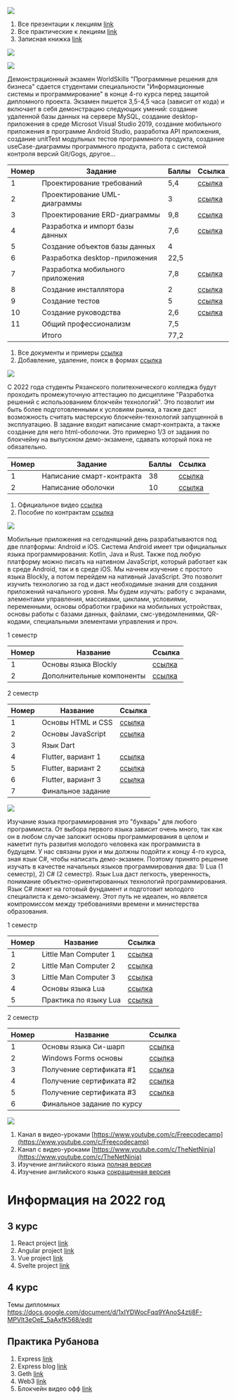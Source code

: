 ![](https://i.ibb.co/vXTWw40/Focus-on-Small-Steps-1584-x-396-px.jpg)

1. Все презентации к лекциям [link](https://slides.com/ivansedov)
2. Все практические к лекциям [link](https://disk.yandex.ru/d/DGhMJddbb3fuVg)
3. Записная книжка [link](https://rentry.co/ivansedov)

[![](https://www.codewars.com/users/e1m7/badges/small?theme=light)](https://www.codewars.com)

![](https://i.ibb.co/kXM3Sz3/Untitled.jpg)

Демонстрационный экзамен WorldSkills "Программные решения для бизнеса" сдается студентами специальности "Информационные системы и программирование" в конце 4-го курса перед защитой дипломного проекта. Экзамен пишется 3,5-4,5 часа (зависит от кода) и включает в себя демонстрацию следующих умений: создание удаленной базы данных на сервере MySQL, создание desktop-приложения в среде Microsot Visual Studio 2019, создание мобильного приложения в программе Android Studio, разработка API приложения, создание unitTest модульных тестов программного продукта, создание useCase-диаграммы программного продукта, работа с системой контроля версий Git/Gogs, другое...

| Номер     | Задание      | Баллы | Ссылка
| ----------- | ----------- | ----------- |----------- |
|1 | Проектирование требований      | 5,4       | [ссылка](https://nationalteam.worldskills.ru/skills/proektirovanie-use-case-diagrammy-opredelenie-funktsionalnykh-vozmozhnostey-sistemy/) |
|2 | Проектирование UML-диаграммы   | 3        | [ссылка](https://youtu.be/0I9aIP5gKCg) |
|3 | Проектирование ERD-диаграммы   | 9,8        | [ссылка](https://youtu.be/uKImrwjOKTU) |
|4 | Разработка и импорт базы данных   | 7,6        | [ссылка](https://nationalteam.worldskills.ru/skills/rabota-s-nestrukturirovannymi-dannymi-obrabotka-i-import-v-bazu-dannykh/) |
|5 | Создание объектов базы данных   | 4        |
|6 | Разработка desktop-приложения   | 22,5        |
|7 | Разработка мобильного приложения   | 7,8        | [ссылка](https://www.youtube.com/playlist?list=PLH3y3SWteZd35qQ-d7qkBsj45JjQs1o6h) |
|8 | Создание инсталлятора   | 2        | [ссылка](https://youtu.be/aYcYamTI6ys) |
|9 | Создание тестов   | 5        | [ссылка](https://youtu.be/p3EUhUjv2LM) |
|10 | Создание руководства   | 2,6        | [ссылка](http://it-gost.ru/content/view/94/51/) |
|11 | Общий профессионализм   | 7,5        |
| | Итого   | 77,2        |

1. Все документы и примеры [ссылка](https://disk.yandex.ru/d/RmmT3tt9HGTFLA)
2. Добавление, удаление, поиск в формах [ссылка](https://it-black.ru/rabota-s-bazoj-dannyh-v-ci_sharp/)

![](https://i.ibb.co/6sx4Mnk/Untitled.jpg)

С 2022 года студенты Рязанского политехнического колледжа будут проходить промежуточную аттестацию по дисциплине "Разработка решений с использованием блокчейн технологий". Это позволит им быть более подготовленными к условиям рынка, а также даст возможность считать мастерскую блокчейн-технологий запущенной в эксплуатацию. В задание входит написание смарт-контракта, а также создание для него html-оболочки. Это примерно 1/3 от задания по блокчейну на выпускном демо-экзамене, сдавать который пока не обязательно.

| Номер     | Задание      | Баллы | Ссылка
| ----------- | ----------- | ----------- |----------- |
|1 | Написание смарт-контракта      | 38       | [ссылка]() |
|2 | Написание оболочки      | 10       | [ссылка]() |

1. Официальное видео [ссылка](https://disk.yandex.ru/d/1WxpxnkYDdiD6Q)
2. Пособие по контрактам [ссылка](https://disk.yandex.ru/i/uIWPfrC1abxWpw)

![](https://i.ibb.co/y8XZ7tb/Untitled-1.jpg)

Мобильные приложения на сегодняшний день разрабатываются под две платформы: Android и iOS. Система Android имеет три официальных языка программирования: Kotlin, Java и Rust. Также под любую платформу можно писать на нативном JavaScript, который работает как в среде Android, так и в среде iOS. Мы начнем изучение с простого языка Blockly, а потом перейдем на нативный JavaScript. Это позволит изучить технологию за год и даст необходимые знания для создания приложений начального уровня. Мы будем изучать: работу с экранами, элементами управления, массивами, циклами, условиями, переменными, основы обработки графики на мобильных устройствах, основы работы с базами данных, файлами, смс-уведомлениями, QR-кодами, специальными элементами управления и проч.

1 семестр

| Номер     | Название      | Ссылка |
| ----------- | ----------- | ----------- |
|1 | Основы языка Blockly      | [ссылка](https://www.youtube.com/playlist?list=PLiXXnd7WHCGwZQk2EkTCUw1rmSNoUjlYQ)       |
|2 | Дополнительные компоненты      | [ссылка](https://disk.yandex.ru/d/hkAlNsPes5UUmw)       |

2 семестр

| Номер     | Название      | Ссылка |
| ----------- | ----------- | ----------- |
|1 | Основы HTML и CSS      | [ссылка](https://stepik.org/course/52164)       |
|2 | Основы JavaScript      | [ссылка](https://stepik.org/course/2223)       |
|3 | Язык Dart      |  |
|4 | Flutter, вариант 1        | [ссылка](https://www.youtube.com/watch?v=1ukSR1GRtMU&list=PL4cUxeGkcC9jLYyp2Aoh6hcWuxFDX6PBJ) |
|5 | Flutter, вариант 2        | [ссылка](https://www.youtube.com/watch?v=cpkSVwf75-k&list=PL6lh8cTntlDiLlH_rHl5F0JOy_gRm_Wa4) |
|6 | Flutter, вариант 3        | [ссылка](https://www.youtube.com/watch?v=sOYGLk3A6NQ&list=PLyaYkfwvXhRKjYAIO4_J_IcHtAXUR_1ci) |
|7 | Финальное задание      |

![](https://i.ibb.co/y6K6p4d/Untitled-2.jpg)

Изучание языка программирования это "букварь" для любого программиста. От выбора первого языка зависит очень много, так как он в любом случае заложит основы программирования в целом и наметит путь развития молодого человека как программиста в будущем. У нас связаны руки и мы должны подойти к концу 4-го курса, зная язык C#, чтобы написать демо-экзамен. Поэтому принято решение изучать в качестве начальных языков программирования два: 1) Lua (1 семестр), 2) C# (2 семестр). Язык Lua даст легкость, уверенность, понимание объектно-ориентированных технологий программирования. Язык C# ляжет на готовый фундамент и подготовит молодого специалиста к демо-экзамену. Этот путь не идеален, но является компромиссом между требованиями времени и министерства образования.

1 семестр

| Номер     | Название      | Ссылка |
| ----------- | ----------- | ----------- |
|1  | Little Man Computer 1 | [ссылка](https://slides.com/ivansedov/little_man_computer_01)
|2  | Little Man Computer 2 | [ссылка](https://slides.com/ivansedov/little_man_computer_02)
|3  | Little Man Computer 3 |[ссылка](https://slides.com/ivansedov/little_man_computer_03)
|4  | Основы языка Lua | [ссылка](https://slides.com/ivansedov/lua)
|5  | Практика по языку Lua | [ссылка](https://exercism.org)

2 семестр

| Номер     | Название      | Ссылка |
| ----------- | ----------- | ----------- |
| 1| Основы языка Си-шарп | [ссылка](https://slides.com/ivansedov/csharp)
| 2| Windows Forms основы | [ссылка](https://www.youtube.com/playlist?list=PLTbLgUhfboqxxB14zFDaPHHO7nWZgoa95)
| 3| Получение сертификата #1 | [ссылка](https://gb.ru/courses/87) 
| 4| Получение сертификата #2 | [ссылка](https://gb.ru/courses/67) 
| 5| Получение сертификата #3 | [ссылка](https://gb.ru/courses/72)
| 6| Финальное задание по курсу| 

![](https://i.ibb.co/3F11kVM/2021-11-26-19-16-45.png)

1. Канал в видео-уроками [https://www.youtube.com/c/Freecodecamp](https://www.youtube.com/c/Freecodecamp)
2. Канал с видео-уроками [https://www.youtube.com/c/TheNetNinja](https://www.youtube.com/c/TheNetNinja)
3. Изучение английского языка [полная версия](https://www.youtube.com/playlist?list=PL66DIGaegedqtRaxfVsk6vH5dBDuL5w92)
4. Изучение английского языка [сокращенная версия](https://www.youtube.com/playlist?list=PL66DIGaegedqVBwaauzKVk7DNqIFaXrN_)

# Информация на 2022 год

## 3 курс
1. React project [link](https://youtu.be/a_7Z7C_JCyo)
2. Angular project [link](https://youtu.be/2OHbjep_WjQ)
3. Vue project [link](https://youtu.be/FXpIoQ_rT_c)
4. Svelte project [link](https://youtu.be/ujbE0mzX-CU)

## 4 курс
Темы дипломных https://docs.google.com/document/d/1xIYDWocFqq9YAnoS4ztj8F-MPVlt3eOeE_5aAxfK568/edit

## Практика Рубанова
1. Express [link](https://www.youtube.com/watch?v=9EtkpCzqZu0&list=WL&index=1)
2. Express blog [link](https://www.youtube.com/watch?v=1NrHkjlWVhM&list=WL&index=2)
3. Geth [link](https://www.youtube.com/watch?v=uTCAjtluS-A&list=WL&index=4)
4. Web3 [link](https://www.youtube.com/watch?v=xWFba_9QYmc&list=WL&index=3)
5. Блокчейн видео офф [link](https://disk.yandex.ru/d/1WxpxnkYDdiD6Q)


